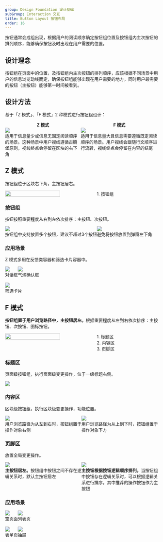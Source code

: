 ```yaml
---
group: Design Foundation 设计基础
subGroup: Interaction 交互
title: Button Layout 按钮布局
order: 16
---
```


按钮通常会成组出现，根据用户的阅读顺序确定按钮组位置及按钮组内主次按钮的排列顺序，能够确保按钮及时出现在用户需要的位置。

## 设计理念

按钮组在页面中的位置，及按钮组内主次按钮的排列顺序，应该根据不同场景中用户的信息浏览动线而定，确保按钮组能够出现在用户需要的地方，同时用户最需要的按钮（主按钮）能够第一时间被看到。

## 设计方法

基于「Z 模式」、「F 模式」2 种模式进行按钮组设计：

<div style="display: flex">
  <div>
    <strong style="display: block; text-align: center">Z 模式</strong>
    <img src="https://mdn.alipayobjects.com/oceanbase_design/afts/img/ZunWQbbEyZIAAAAAAAAAAAAADv3-AQBr/original" />
    <div class="image-description">适用于信息量少或信息无固定阅读顺序的场景。这种场景中用户视线遵循古腾堡原则，视线终点会停留在区块的右下角</div>
  </div>
  <div>
    <strong style="display: block; text-align: center">F 模式</strong>
    <img src="https://mdn.alipayobjects.com/oceanbase_design/afts/img/sCQETqA-iFcAAAAAAAAAAAAADv3-AQBr/original" />
    <div class="image-description">适用于信息量大且信息需要遵循既定阅读顺序的场景。用户视线会跟随行文顺序进行流转，视线终点会停留在内容的结尾</div>
  </div>
</div>

## Z 模式

按钮组位于区块右下角，主按钮居右。

<div style="display: flex">
  <img src="https://mdn.alipayobjects.com/oceanbase_design/afts/img/ihJSR5hDsLkAAAAAAAAAAAAADv3-AQBr/original" style="width: 60%" />
  <div>1. 按钮组</div>
</div>

### 按钮组

按钮按照重要程度从右到左依次排序：主按钮、次按钮。

<div style="display: flex">
  <div>
    <img src="https://mdn.alipayobjects.com/oceanbase_design/afts/img/NmutTYD83mgAAAAAAAAAAAAADv3-AQBr/original" />
    <div class="image-description"><Do></Do></div>
    <div class="image-description">按钮组中支持放置多个按钮，建议不超过3个按钮</div>
  </div>
  <div>
    <img src="https://mdn.alipayobjects.com/oceanbase_design/afts/img/v0xuTYim4TwAAAAAAAAAAAAADv3-AQBr/original" />
    <div class="image-description"><Donot></Donot></div>
    <div class="image-description">避免将按钮放置到弹窗左下角</div>
  </div>
</div>

### 应用场景

Z 模式多用在反馈类容器和筛选卡片容器中。

<div style="display: flex">
  <div>
    <img src="https://mdn.alipayobjects.com/oceanbase_design/afts/img/edA3Q479KVwAAAAAAAAAAAAADv3-AQBr/original" />
    <div class="image-description-center">对话框</div>
  </div>
  <div>
    <img src="https://mdn.alipayobjects.com/oceanbase_design/afts/img/6ggkQJ2M_IwAAAAAAAAAAAAADv3-AQBr/original" />
    <div class="image-description-center">气泡确认框</div>
  </div>
</div>

<br />

<div style="display: flex">
  <div>
    <img src="https://mdn.alipayobjects.com/oceanbase_design/afts/img/2mHmTbOkSHUAAAAAAAAAAAAADv3-AQBr/original" />
    <div class="image-description-center">筛选卡片</div>
  </div>
  <div style="visibility: hidden">
    <img src="https://mdn.alipayobjects.com/oceanbase_design/afts/img/2mHmTbOkSHUAAAAAAAAAAAAADv3-AQBr/original" />
    <div class="image-description-center">筛选卡片</div>
  </div>
</div>

## F 模式

<strong>按钮组置于用户浏览路径中，主按钮居左。</strong>根据重要程度从左到右依次排序：主按钮、次按钮、图标按钮。

<div style="display: flex">
  <img src="https://mdn.alipayobjects.com/oceanbase_design/afts/img/RecTTLzVFbwAAAAAAAAAAAAADv3-AQBr/original" style="width: 60%" />
  <div>
    1. 标题区<br />
    2. 内容区<br />
    3. 页脚区
  </div>
</div>

### 标题区

页面级按钮组，执行页面级变更操作，位于一级标题右侧。

<div>
  <img src="https://mdn.alipayobjects.com/oceanbase_design/afts/img/n9ziTajJnsQAAAAAAAAAAAAADv3-AQBr/original" />
  <div class="image-description-center"></div>
</div>

### 内容区

区块级按钮组，执行区块级变更操作，功能位置。

<div style="display: flex">
  <div>
    <img src="https://mdn.alipayobjects.com/oceanbase_design/afts/img/QqxeQpARApMAAAAAAAAAAAAADv3-AQBr/original" />
    <div class="image-description">用户浏览路径为从左到右时，按钮组置于操作对象右侧</div>
  </div>
  <div>
    <img src="https://mdn.alipayobjects.com/oceanbase_design/afts/img/38UbRJPA7VcAAAAAAAAAAAAADv3-AQBr/original" />
    <div class="image-description">用户浏览路径为从上到下时，按钮组置于操作对象下方</div>
  </div>
</div>

### 页脚区

放置全局变更操作。

<div style="display: flex">
  <div style="width: 50%">
    <img src="https://mdn.alipayobjects.com/oceanbase_design/afts/img/vES1SKp1cpMAAAAAAAAAAAAADv3-AQBr/original" />
    <div class="image-description"><strong>主按钮居左。</strong>按钮组中按钮之间不存在逻辑关系时，默认主按钮居左</div>
  </div>
  <div style="width: 50%">
    <img src="https://mdn.alipayobjects.com/oceanbase_design/afts/img/WC5UTotcdDsAAAAAAAAAAAAADv3-AQBr/original" />
    <div class="image-description"><strong>主按钮根据按钮逻辑顺序排列。</strong>当按钮组中按钮存在逻辑关系时，可以根据逻辑关系进行排序，其中推荐的操作按钮作为主按钮</div>
  </div>
</div>

### 应用场景

<div style="display: flex">
  <div>
    <img src="https://mdn.alipayobjects.com/oceanbase_design/afts/img/N45mSoKZ2hEAAAAAAAAAAAAADv3-AQBr/original" />
    <div class="image-description-center">空页面</div>
  </div>
  <div>
    <img src="https://mdn.alipayobjects.com/oceanbase_design/afts/img/3XznTpRBcgsAAAAAAAAAAAAADv3-AQBr/original" />
    <div class="image-description-center">列表页</div>
  </div>
</div>

<br />

<div style="display: flex">
  <div>
    <img src="https://mdn.alipayobjects.com/oceanbase_design/afts/img/Pu_pQqZTni0AAAAAAAAAAAAADv3-AQBr/original" />
    <div class="image-description-center">表单页</div>
  </div>
  <div>
    <img src="https://mdn.alipayobjects.com/oceanbase_design/afts/img/ctioS6OVcG4AAAAAAAAAAAAADv3-AQBr/original" />
    <div class="image-description-center">抽屉</div>
  </div>
</div>
